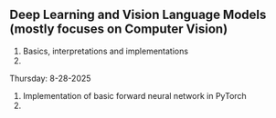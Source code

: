 ## Deep Learning and Vision Language Models (mostly focuses on Computer Vision)

1. Basics, interpretations and implementations
2. 

Thursday: 8-28-2025

1. Implementation of basic forward neural network in PyTorch
2. 

